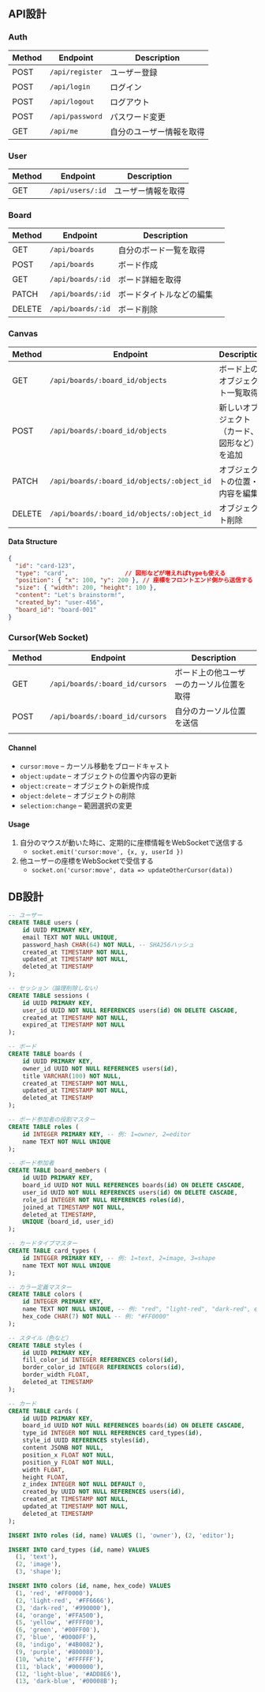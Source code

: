 
## API設計
### Auth

| Method | Endpoint        | Description  |
| ------ | --------------- | ------------ |
| POST   | `/api/register` | ユーザー登録       |
| POST   | `/api/login`    | ログイン         |
| POST   | `/api/logout`   | ログアウト        |
| POST   | `/api/password` | パスワード変更      |
| GET    | `/api/me`       | 自分のユーザー情報を取得 |

### User
|Method|Endpoint|Description|
|---|---|---|
|GET|`/api/users/:id`|ユーザー情報を取得|#

### Board
| Method | Endpoint          | Description  |     |
| ------ | ----------------- | ------------ | --- |
| GET    | `/api/boards`     | 自分のボード一覧を取得  |     |
| POST   | `/api/boards`     | ボード作成        |     |
| GET    | `/api/boards/:id` | ボード詳細を取得     |     |
| PATCH  | `/api/boards/:id` | ボードタイトルなどの編集 |     |
| DELETE | `/api/boards/:id` | ボード削除        |     |

### Canvas
| Method | Endpoint                                   | Description            |
| ------ | ------------------------------------------ | ---------------------- |
| GET    | `/api/boards/:board_id/objects`            | ボード上のオブジェクト一覧取得        |
| POST   | `/api/boards/:board_id/objects`            | 新しいオブジェクト（カード、図形など）を追加 |
| PATCH  | `/api/boards/:board_id/objects/:object_id` | オブジェクトの位置・内容を編集        |
| DELETE | `/api/boards/:board_id/objects/:object_id` | オブジェクト削除               |

#### Data Structure
```json
{
  "id": "card-123",
  "type": "card",                // 図形などが増えればtypeも使える
  "position": { "x": 100, "y": 200 }, // 座標をフロントエンド側から送信する
  "size": { "width": 200, "height": 100 },
  "content": "Let's brainstorm!",
  "created_by": "user-456",
  "board_id": "board-001"
}
```

### Cursor(Web Socket)

| Method | Endpoint                        | Description          |
| ------ | ------------------------------- | -------------------- |
| GET    | `/api/boards/:board_id/cursors` | ボード上の他ユーザーのカーソル位置を取得 |
| POST   | `/api/boards/:board_id/cursors` | 自分のカーソル位置を送信         |
|        |                                 |                      |
#### Channel
- `cursor:move` – カーソル移動をブロードキャスト
- `object:update` – オブジェクトの位置や内容の更新
- `object:create` – オブジェクトの新規作成
- `object:delete` – オブジェクトの削除
- `selection:change` – 範囲選択の変更

#### Usage
1. 自分のマウスが動いた時に、定期的に座標情報をWebSocketで送信する
	- `socket.emit('cursor:move', {x, y, userId })` 
2. 他ユーザーの座標をWebSocketで受信する
	- `socket.on('cursor:move', data => updateOtherCursor(data))`



## DB設計
```sql
-- ユーザー
CREATE TABLE users (
    id UUID PRIMARY KEY,
    email TEXT NOT NULL UNIQUE,
    password_hash CHAR(64) NOT NULL, -- SHA256ハッシュ
    created_at TIMESTAMP NOT NULL,
    updated_at TIMESTAMP NOT NULL,
    deleted_at TIMESTAMP
);

-- セッション（論理削除しない）
CREATE TABLE sessions (
    id UUID PRIMARY KEY,
    user_id UUID NOT NULL REFERENCES users(id) ON DELETE CASCADE,
    created_at TIMESTAMP NOT NULL,
    expired_at TIMESTAMP NOT NULL
);

-- ボード
CREATE TABLE boards (
    id UUID PRIMARY KEY,
    owner_id UUID NOT NULL REFERENCES users(id),
    title VARCHAR(100) NOT NULL,
    created_at TIMESTAMP NOT NULL,
    updated_at TIMESTAMP NOT NULL,
    deleted_at TIMESTAMP
);

-- ボード参加者の役割マスター
CREATE TABLE roles (
    id INTEGER PRIMARY KEY, -- 例: 1=owner, 2=editor
    name TEXT NOT NULL UNIQUE
);

-- ボード参加者
CREATE TABLE board_members (
    id UUID PRIMARY KEY,
    board_id UUID NOT NULL REFERENCES boards(id) ON DELETE CASCADE,
    user_id UUID NOT NULL REFERENCES users(id) ON DELETE CASCADE,
    role_id INTEGER NOT NULL REFERENCES roles(id),
    joined_at TIMESTAMP NOT NULL,
    deleted_at TIMESTAMP,
    UNIQUE (board_id, user_id)
);

-- カードタイプマスター
CREATE TABLE card_types (
    id INTEGER PRIMARY KEY, -- 例: 1=text, 2=image, 3=shape
    name TEXT NOT NULL UNIQUE
);

-- カラー定義マスター
CREATE TABLE colors (
    id INTEGER PRIMARY KEY,
    name TEXT NOT NULL UNIQUE, -- 例: "red", "light-red", "dark-red", etc
    hex_code CHAR(7) NOT NULL -- 例: "#FF0000"
);

-- スタイル（色など）
CREATE TABLE styles (
    id UUID PRIMARY KEY,
    fill_color_id INTEGER REFERENCES colors(id),
    border_color_id INTEGER REFERENCES colors(id),
    border_width FLOAT,
    deleted_at TIMESTAMP
);

-- カード
CREATE TABLE cards (
    id UUID PRIMARY KEY,
    board_id UUID NOT NULL REFERENCES boards(id) ON DELETE CASCADE,
    type_id INTEGER NOT NULL REFERENCES card_types(id),
    style_id UUID REFERENCES styles(id),
    content JSONB NOT NULL,
    position_x FLOAT NOT NULL,
    position_y FLOAT NOT NULL,
    width FLOAT,
    height FLOAT,
    z_index INTEGER NOT NULL DEFAULT 0,
    created_by UUID NOT NULL REFERENCES users(id),
    created_at TIMESTAMP NOT NULL,
    updated_at TIMESTAMP NOT NULL,
    deleted_at TIMESTAMP
);
```

```sql
INSERT INTO roles (id, name) VALUES (1, 'owner'), (2, 'editor');

INSERT INTO card_types (id, name) VALUES
  (1, 'text'),
  (2, 'image'),
  (3, 'shape');

INSERT INTO colors (id, name, hex_code) VALUES
  (1, 'red', '#FF0000'),
  (2, 'light-red', '#FF6666'),
  (3, 'dark-red', '#990000'),
  (4, 'orange', '#FFA500'),
  (5, 'yellow', '#FFFF00'),
  (6, 'green', '#00FF00'),
  (7, 'blue', '#0000FF'),
  (8, 'indigo', '#4B0082'),
  (9, 'purple', '#800080'),
  (10, 'white', '#FFFFFF'),
  (11, 'black', '#000000'),
  (12, 'light-blue', '#ADD8E6'),
  (13, 'dark-blue', '#00008B');
```

